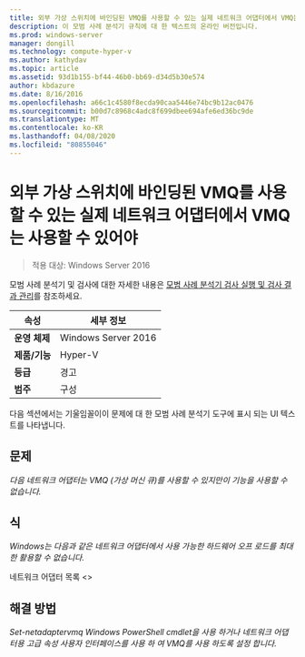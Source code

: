 ```yaml
---
title: 외부 가상 스위치에 바인딩된 VMQ를 사용할 수 있는 실제 네트워크 어댑터에서 VMQ는 사용할 수 있어야
description: 이 모범 사례 분석기 규칙에 대 한 텍스트의 온라인 버전입니다.
ms.prod: windows-server
manager: dongill
ms.technology: compute-hyper-v
ms.author: kathydav
ms.topic: article
ms.assetid: 93d1b155-bf44-46b0-bb69-d34d5b30e574
author: kbdazure
ms.date: 8/16/2016
ms.openlocfilehash: a66c1c4580f8ecda90caa5446e74bc9b12ac0476
ms.sourcegitcommit: b00d7c8968c4adc8f699dbee694afe6ed36bc9de
ms.translationtype: MT
ms.contentlocale: ko-KR
ms.lasthandoff: 04/08/2020
ms.locfileid: "80855046"
---
```

# <a name="vmq-should-be-enabled-on-vmq-capable-physical-network-adapters-bound-to-an-external-virtual-switch"></a>외부 가상 스위치에 바인딩된 VMQ를 사용할 수 있는 실제 네트워크 어댑터에서 VMQ는 사용할 수 있어야

>적용 대상: Windows Server 2016

모범 사례 분석기 및 검사에 대한 자세한 내용은 [모범 사례 분석기 검사 실행 및 검사 결과 관리](https://go.microsoft.com/fwlink/p/?LinkID=223177)를 참조하세요.  
  
|속성|세부 정보|  
|-|-|  
|**운영 체제**|Windows Server 2016|  
|**제품/기능**|Hyper-V|  
|**등급**|경고|  
|**범주**|구성|  
  
다음 섹션에서는 기울임꼴이이 문제에 대 한 모범 사례 분석기 도구에 표시 되는 UI 텍스트를 나타냅니다.  
  
## <a name="issue"></a>**문제**  
*다음 네트워크 어댑터는 VMQ (가상 머신 큐)를 사용할 수 있지만이 기능을 사용할 수 없습니다.*  
  
## <a name="impact"></a>**식**  
*Windows는 다음과 같은 네트워크 어댑터에서 사용 가능한 하드웨어 오프 로드를 최대한 활용할 수 없습니다.*  
  
네트워크 어댑터 목록 \<>  
  
## <a name="resolution"></a>**해결 방법**  
*Set-netadaptervmq Windows PowerShell cmdlet을 사용 하거나 네트워크 어댑터용 고급 속성 사용자 인터페이스를 사용 하 여 VMQ를 사용 하도록 설정 합니다.*  
  


